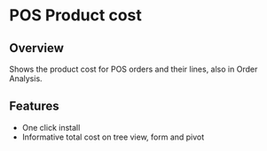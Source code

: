 POS Product cost
================

Overview
--------

Shows the product cost for POS orders and their lines, also in Order Analysis.

Features
--------

- One click install
- Informative total cost on tree view, form and pivot
